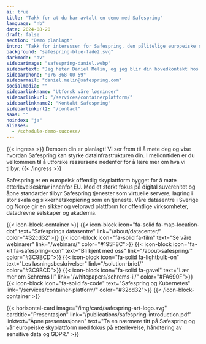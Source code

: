 ```yaml
---
ai: true
title: "Takk for at du har avtalt en demo med Safespring"
language: "nb"
date: 2024-08-20
draft: false
section: "Demo planlagt"
intro: "Takk for interessen for Safespring, den pålitelige europeiske skyplattformen som oppfyller kravene i personvernlovgivningen. Vi ser frem til å vise deg hvordan løsningene våre kan støtte virksomheten din."
background: "safespring-blue-fade2.svg"
darkmode: "av"
sidebarimage: "safespring-daniel.webp"
sidebartext: "Jeg heter Daniel Melin, og jeg blir din hovedkontakt hos Safespring. Hvis du har noen spørsmål før demoen vår, ta gjerne kontakt."
sidebarphone: "076 868 00 59"
sidebarmail: "daniel.melin@safespring.com"
socialmedia: ""
sidebarlinkname: "Utforsk våre løsninger"
sidebarlinkurl: "/services/containerplatform/"
sidebarlinkname2: "Kontakt Safespring"
sidebarlinkurl2: "/contact"
saas: ""
noindex: "ja"
aliases:
  - /schedule-demo-success/
---
```

{{< ingress >}}
Demoen din er planlagt! Vi ser frem til å møte deg og vise hvordan Safespring kan styrke datainfrastrukturen din. I mellomtiden er du velkommen til å utforske ressursene nedenfor for å lære mer om hva vi tilbyr.
{{< /ingress >}}

Safespring er en europeisk offentlig skyplattform bygget for å møte etterlevelseskrav innenfor EU. Med et sterkt fokus på digital suverenitet og åpne standarder tilbyr Safespring tjenester som virtuelle servere, lagring i stor skala og sikkerhetskopiering som en tjeneste. Våre datasentre i Sverige og Norge gir en sikker og velprøvd plattform for offentlige virksomheter, datadrevne selskaper og akademia.

{{< icon-block-container >}}
{{< icon-block icon="fa-solid fa-map-location-dot" text="Safesprings datasentre" link="/about/datacenter/" color="#32cd32">}}
{{< icon-block icon="fa-solid fa-film" text="Se våre webinarer" link="/webinars/" color="#195F8C">}}
{{< icon-block icon="fa-kit fa-safespring-icon" text="Bli kjent med oss" link="/about-safespring/" color="#3C9BCD">}}
{{< icon-block icon="fa-solid fa-lightbulb-on" text="Les løsningsbeskrivelser" link="/solution-brief/" color="#3C9BCD">}}
{{< icon-block icon="fa-solid fa-gavel" text="Lær mer om Schrems II" link="/whitepapers/schrems-ii/" color="#FA690F">}}
{{< icon-block icon="fa-solid fa-code" text="Safespring og Kubernetes" link="/services/container-platform/" color="#32cd32">}}
{{< /icon-block-container >}}

{{< horisontal-card image="/img/card/safespring-art-logo.svg" cardtitle="Presentasjon" link="/publications/safespring-introduction.pdf" linktext="Åpne presentasjonen" text="Ta en nærmere titt på Safespring og vår europeiske skyplattform med fokus på etterlevelse, håndtering av sensitive data og GDPR." >}}